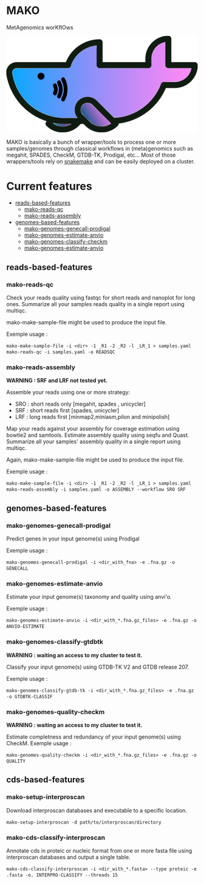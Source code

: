 # MAKO
MetAgenomics worKflOws 

<p align="center">
  <img src="mako.png">
</p>

MAKO is basically a bunch of wrapper/tools to process one or more samples/genomes through classical workflows in (meta)genomics such as megahit, SPADES, CheckM, GTDB-TK, Prodigal, etc...
Most of those wrappers/tools rely on [snakemake](https://snakemake.readthedocs.io/en/stable/) and can be easily deployed on a cluster.

# Current features

- [reads-based-features](#reads-based-features)
	- [mako-reads-qc](#mako-reads-qc)
	- [mako-reads-assembly](#mako-reads-assembly)
- [genomes-based-features](#genomes-based-features)
	- [mako-genomes-genecall-prodigal](#mako-genomes-genecall-prodigal)
	- [mako-genomes-estimate-anvio](#mako-genomes-estimate-anvio)
	- [mako-genomes-classify-checkm](#mako-genomes-classify-checkm)
	- [mako-genomes-estimate-anvio](#mako-genomes-estimate-anvio)


## reads-based-features

### mako-reads-qc

Check your reads quality using fastqc for short reads and nanoplot for long ones. Summarize all your samples reads quality in a single report using multiqc.

mako-make-sample-file might be used to produce the input file.

Exemple usage :

```
mako-make-sample-file -i <dir> -1 _R1 -2 _R2 -l _LR_1 > samples.yaml
mako-reads-qc -i samples.yaml -o READSQC 
```

### mako-reads-assembly

**WARNING : SRF and LRF not tested yet.**

Assemble your reads using one or more strategy:

- SRO : short reads only [megahit, spades , unicycler]
- SRF : short reads first [spades, unicycler]
- LRF : long reads first [minmap2,miniasm,pilon and minipolish]

Map your reads against your assembly for coverage estimation using bowtie2 and samtools.
Estimate assembly quality using seqfu and Quast.
Summarize all your samples' assembly quality in a single report using multiqc.

Again, mako-make-sample-file might be used to produce the input file.

Exemple usage :

```
mako-make-sample-file -i <dir> -1 _R1 -2 _R2 -l _LR_1 > samples.yaml
mako-reads-assembly -i samples.yaml -o ASSEMBLY --workflow SRO SRF  
```

## genomes-based-features

### mako-genomes-genecall-prodigal
Predict genes in your input genome(s) using Prodigal

Exemple usage :

```
mako-genomes-genecall-prodigal -i <dir_with_fna> -e .fna.gz -o GENECALL
```

### mako-genomes-estimate-anvio
Estimate your input genome(s) taxonomy and quality using anvi'o.

Exemple usage :

```
mako-genomes-estimate-anvio -i <dir_with_*.fna.gz_files> -e .fna.gz -o ANVIO-ESTIMATE
```

### mako-genomes-classify-gtdbtk
**WARNING : waiting an access to my cluster to test it.**

Classify your input genome(s) using GTDB-TK V2 and GTDB release 207.

Exemple usage :

```
mako-genomes-classify-gtdb-tk -i <dir_with_*.fna.gz_files> -e .fna.gz -o GTDBTK-CLASSIF
```
### mako-genomes-quality-checkm
**WARNING : waiting an access to my cluster to test it.**

Estimate completness and redundancy of your input genome(s) using CheckM.
Exemple usage :

```
mako-genomes-quality-checkm -i <dir_with_*.fna.gz_files> -e .fna.gz -o QUALITY
```

## cds-based-features

### mako-setup-interproscan

Download interproscan databases and executable to a specific location.

```
mako-setup-interproscan -d path/to/interproscan/directory
```

### mako-cds-classify-interproscan

Annotate cds in proteic or nucleic format from one or more fasta file using interproscan databases and output a single table.

```
mako-cds-classify-interproscan -i <dir_with_*.fasta> --type proteic -e .fasta -o. INTERPRO-CLASSIFY --threads 15
```


